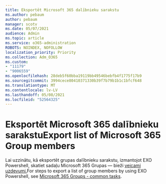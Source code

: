 ```yaml
---
title: Eksportēt Microsoft 365 dalībnieku sarakstu
ms.author: pebaum
author: pebaum
manager: scotv
ms.date: 05/07/2021
audience: Admin
ms.topic: article
ms.service: o365-administration
ROBOTS: NOINDEX, NOFOLLOW
localization_priority: Priority
ms.collection: Adm_O365
ms.custom:
- "11179"
- "9006559"
ms.openlocfilehash: 28deb5f60bba19119bb49546bebfb4f1775f17b9
ms.sourcegitcommit: 3994cece80410371330b39f7b79b1b1c1bfcf648
ms.translationtype: MT
ms.contentlocale: lv-LV
ms.lasthandoff: 05/08/2021
ms.locfileid: "52564325"
---
```

# <a name="export-list-of-microsoft-365-group-members"></a><span data-ttu-id="de183-102">Eksportēt Microsoft 365 dalībnieku sarakstu</span><span class="sxs-lookup"><span data-stu-id="de183-102">Export list of Microsoft 365 Group members</span></span>

<span data-ttu-id="de183-103">Lai uzzinātu, kā eksportēt grupas dalībnieku sarakstu, izmantojot EXO Powershell, skatiet sadaļu Microsoft 365 Grupas — bieži [veicami uzdevumi.](https://aka.ms/M365GroupExport)</span><span class="sxs-lookup"><span data-stu-id="de183-103">For steps to export a list of group members by using EXO Powershell, see [Microsoft 365 Groups - common tasks](https://aka.ms/M365GroupExport).</span></span>